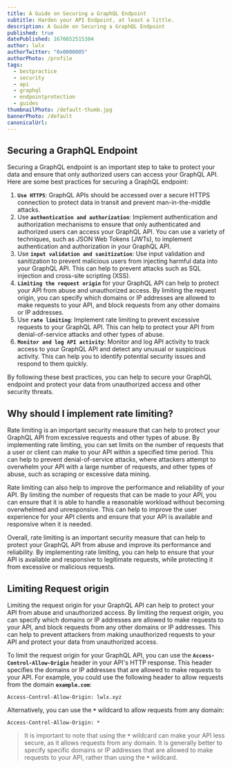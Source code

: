 ```yaml
---
title: A Guide on Securing a GraphQL Endpoint
subtitle: Harden your API Endpoint, at least a little.
description: A Guide on Securing a GraphQL Endpoint
published: true
datePublished: 1670852515304
author: lwlx
authorTwitter: "0x0000005"
authorPhoto: /profile
tags:
  - bestpractice
  - security
  - api
  - graphql
  - endpointprotection
  - guides
thumbnailPhoto: /default-thumb.jpg
bannerPhoto: /default
canonicalUrl:
---
```


## Securing a GraphQL Endpoint

Securing a GraphQL endpoint is an important step to take to protect your data and ensure that only authorized users can access your GraphQL API. Here are some best practices for securing a GraphQL endpoint:

1. **`Use HTTPS`**: GraphQL APIs should be accessed over a secure HTTPS connection to protect data in transit and prevent man-in-the-middle attacks.
2. Use **`authentication and authorization`**: Implement authentication and authorization mechanisms to ensure that only authenticated and authorized users can access your GraphQL API. You can use a variety of techniques, such as JSON Web Tokens (JWTs), to implement authentication and authorization in your GraphQL API.
3. Use **`input validation and sanitization`**: Use input validation and sanitization to prevent malicious users from injecting harmful data into your GraphQL API. This can help to prevent attacks such as SQL injection and cross-site scripting (XSS).
4. **`Limiting the request origin`** for your GraphQL API can help to protect your API from abuse and unauthorized access. By limiting the request origin, you can specify which domains or IP addresses are allowed to make requests to your API, and block requests from any other domains or IP addresses.
5. Use **`rate limiting`**: Implement rate limiting to prevent excessive requests to your GraphQL API. This can help to protect your API from denial-of-service attacks and other types of abuse.
6. **`Monitor and log API activity`**: Monitor and log API activity to track access to your GraphQL API and detect any unusual or suspicious activity. This can help you to identify potential security issues and respond to them quickly.

By following these best practices, you can help to secure your GraphQL endpoint and protect your data from unauthorized access and other security threats.

## Why should I implement rate limiting?

Rate limiting is an important security measure that can help to protect your GraphQL API from excessive requests and other types of abuse. By implementing rate limiting, you can set limits on the number of requests that a user or client can make to your API within a specified time period. This can help to prevent denial-of-service attacks, where attackers attempt to overwhelm your API with a large number of requests, and other types of abuse, such as scraping or excessive data mining.

Rate limiting can also help to improve the performance and reliability of your API. By limiting the number of requests that can be made to your API, you can ensure that it is able to handle a reasonable workload without becoming overwhelmed and unresponsive. This can help to improve the user experience for your API clients and ensure that your API is available and responsive when it is needed.

Overall, rate limiting is an important security measure that can help to protect your GraphQL API from abuse and improve its performance and reliability. By implementing rate limiting, you can help to ensure that your API is available and responsive to legitimate requests, while protecting it from excessive or malicious requests.

## Limiting Request origin

Limiting the request origin for your GraphQL API can help to protect your API from abuse and unauthorized access. By limiting the request origin, you can specify which domains or IP addresses are allowed to make requests to your API, and block requests from any other domains or IP addresses. This can help to prevent attackers from making unauthorized requests to your API and protect your data from unauthorized access.

To limit the request origin for your GraphQL API, you can use the **`Access-Control-Allow-Origin`** header in your API's HTTP response. This header specifies the domains or IP addresses that are allowed to make requests to your API. For example, you could use the following header to allow requests from the domain **`example.com`**:

```
Access-Control-Allow-Origin: lwlx.xyz
```

Alternatively, you can use the **`*`** wildcard to allow requests from any domain:

```
Access-Control-Allow-Origin: *
```

> It is important to note that using the **`*`** wildcard can make your API less secure, as it allows requests from any domain. It is generally better to specify specific domains or IP addresses that are allowed to make requests to your API, rather than using the **`*`** wildcard.
